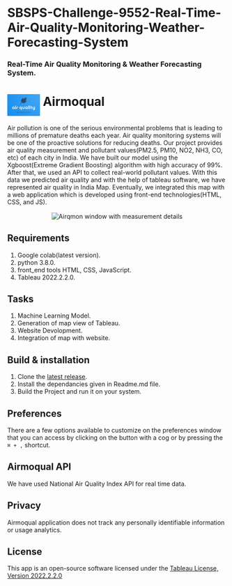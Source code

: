 # SBSPS-Challenge-9552-Real-Time-Air-Quality-Monitoring-Weather-Forecasting-System
<h3>Real-Time Air Quality Monitoring &amp; Weather Forecasting System.</h3>


# <img width="75" height="50" src="Project Files/IBM-HackChallenge-Frontend/images/Logo.PNG" alt="Airmoqual icon" align="top" /> Airmoqual

Air pollution is one of the serious environmental problems that is leading to millions of
premature deaths each year. Air quality monitoring systems will be one of the proactive
solutions for reducing deaths.
Our project provides air quality measurement and pollutant values(PM2.5, PM10, NO2,
NH3, CO, etc) of each city in India.
We have built our model using the Xgboost(Extreme Gradient Boosting) algorithm with high
accuracy of 99%. After that, we used an API to collect real-world pollutant values. With this
data we predicted air quality and with the help of tableau software, we have represented air
quality in India Map. Eventually, we integrated this map with a web application which is
developed using front-end technologies(HTML, CSS, and JS).
<p align="center">
  <img width="492" align="center" alt="Airqmon window with measurement details" src="https://media.istockphoto.com/vectors/air-quality-index-numerical-scale-concept-vector-illustration-vector-id1201722905?k=20&m=1201722905&s=612x612&w=0&h=rt0Xo1NZ5M4jPoq_nLaE6qL0UeZ31I6vItHe5WsMVHw=" />
</p>

<!-- <p align="center">
  <img src="https://user-images.githubusercontent.com/1029142/36537429-674931ba-17d0-11e8-88ee-c246226c1053.png" width="378px" align="center" alt="Airqmon notification about air quality" />
</p> -->

<!-- ## Supported data providers

- [Airly][airly] - over 20k sensor stations in many cities around the world in addition to data provided from third-party services like PurpleAir. Check the [Airly map][airly-map] for full coverage.

## Source code-only

Due to the reasons described in [this comment](https://github.com/jsynowiec/airqmon/issues/50#issuecomment-1008751034), I am no longer willing to cover the monthly costs associated with the Airqmon API and Google Geolocation.

I have removed all binaries from the current and previous releases as they will no longer work. You can host the Airqmon API on your own and clone the latest release to build your version of the app. -->


## Requirements

1. Google colab(latest version).
2.  python 3.8.0.
3. front_end tools HTML, CSS, JavaScript.
4. Tableau 2022.2.2.0.

## Tasks

1. Machine Learning Model.
2. Generation of map view of Tableau.
3. Website Devolopment.
4. Integration of map with website.


## Build & installation

1. Clone the [latest release][Airmoqual-latest-release].
2. Install the dependancies given in Readme.md file.
3. Build the Project and run it on your system.

## Preferences

There are a few options available to customize on the preferences window that you can access by clicking on the button with a cog or by pressing the `⌘ + ,` shortcut.

## Airmoqual API

We have used National Air Quality Index API for real time data.


## Privacy

Airmoqual application does not track any personally identifiable information or usage analytics.


## License

This app is an open-source software licensed under the [Tableau License, Version 2022.2.2.0][license]

[license]: https://raw.githubusercontent.com/jsynowiec/airmoqual/main/LICENSE
[airmoqual-latest-release]: https://github.com/jsynowiec/airmoqual/releases/latest
[airmoqual-api]: https://github.com/jsynowiec/airqmon-api
[gh-actions]: https://actions-badge.atrox.dev/jsynowiec/airmoqual/goto?ref=main

